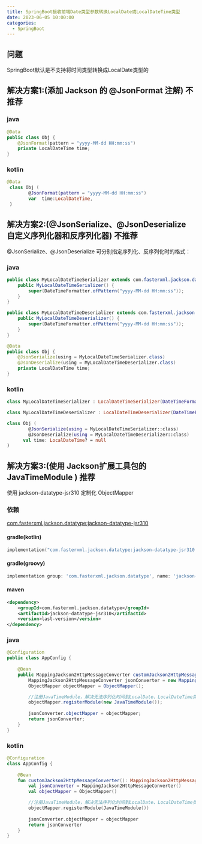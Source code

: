 ```yaml
---
title: SpringBoot接收前端Date类型参数转换LocalDate或LocalDateTime类型
date: 2023-06-05 10:00:00
categories:
  - SpringBoot
---
```


## 问题

SpringBoot默认是不支持将时间类型转换成LocalDate类型的

## 解决方案1:(添加 Jackson 的 @JsonFormat 注解) 不推荐
### java
```java
@Data
public class Obj {
    @JsonFormat(pattern = "yyyy-MM-dd HH:mm:ss")
    private LocalDateTime time;
}
```
### kotlin
```kotlin
@Data
 class Obj (
        @JsonFormat(pattern = "yyyy-MM-dd HH:mm:ss")
        var  time:LocalDateTime,
 )
```
## 解决方案2:(@JsonSerialize、@JsonDeserialize 自定义序列化器和反序列化器) 不推荐
@JsonSerialize、@JsonDeserialize 可分别指定序列化、反序列化时的格式：
### java
```java
public class MyLocalDateTimeSerializer extends com.fasterxml.jackson.datatype.jsr310.ser.LocalDateTimeSerializer {
    public MyLocalDateTimeSerializer() {
        super(DateTimeFormatter.ofPattern("yyyy-MM-dd HH:mm:ss"));
    }
}

public class MyLocalDateTimeDeserializer extends com.fasterxml.jackson.datatype.jsr310.deser.LocalDateTimeDeserializer {
    public MyLocalDateTimeDeserializer() {
        super(DateTimeFormatter.ofPattern("yyyy-MM-dd HH:mm:ss"));
    }
}

@Data
public class Obj {
    @JsonSerialize(using = MyLocalDateTimeSerializer.class)
    @JsonDeserialize(using = MyLocalDateTimeDeserializer.class)
    private LocalDateTime time;
}
```
### kotlin
```kotlin
class MyLocalDateTimeSerializer : LocalDateTimeSerializer(DateTimeFormatter.ofPattern("yyyy-MM-dd HH:mm:ss"))

class MyLocalDateTimeDeserializer : LocalDateTimeDeserializer(DateTimeFormatter.ofPattern("yyyy-MM-dd HH:mm:ss"))

class Obj (
        @JsonSerialize(using = MyLocalDateTimeSerializer::class)
        @JsonDeserialize(using = MyLocalDateTimeDeserializer::class)
      val time: LocalDateTime? = null
)
```



## 解决方案3:(使用 Jackson扩展工具包的JavaTimeModule ) 推荐
使用 jackson-datatype-jsr310 定制化 ObjectMapper
### 依赖
[com.fasterxml.jackson.datatype:jackson-datatype-jsr310](https://mvnrepository.com/artifact/com.fasterxml.jackson.datatype/jackson-datatype-jsr310)
#### gradle(kotlin)
```kotlin
implementation("com.fasterxml.jackson.datatype:jackson-datatype-jsr310:last-version")
```
#### gradle(groovy)
```groovy
implementation group: 'com.fasterxml.jackson.datatype', name: 'jackson-datatype-jsr310', version: 'last-version'
```

#### maven
```xml
<dependency>
    <groupId>com.fasterxml.jackson.datatype</groupId>
    <artifactId>jackson-datatype-jsr310</artifactId>
    <version>last-version</version>
</dependency>
```
### java
```java
@Configuration
public class AppConfig {
    
    @Bean
    public MappingJackson2HttpMessageConverter customJackson2HttpMessageConverter() {
        MappingJackson2HttpMessageConverter jsonConverter = new MappingJackson2HttpMessageConverter();
        ObjectMapper objectMapper = ObjectMapper();

        //注册JavaTimeModule，解决无法序列化时间到LocalDate、LocalDateTime类型
        objectMapper.registerModule(new JavaTimeModule());
      
        jsonConverter.objectMapper = objectMapper;
        return jsonConverter;
    }
}
```

### kotlin
```kotlin
@Configuration
class AppConfig {
    
    @Bean
    fun customJackson2HttpMessageConverter(): MappingJackson2HttpMessageConverter {
        val jsonConverter = MappingJackson2HttpMessageConverter()
        val objectMapper = ObjectMapper()

        //注册JavaTimeModule，解决无法序列化时间到LocalDate、LocalDateTime类型
        objectMapper.registerModule(JavaTimeModule())
      
        jsonConverter.objectMapper = objectMapper
        return jsonConverter
    }
}
```






